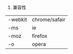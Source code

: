 1. 兼容性  

|  |  |
| ---- | ---- |
| -webkit | chrome/safair |
| -ms | ie |
| -moz | firefox |
| -o | opera |
